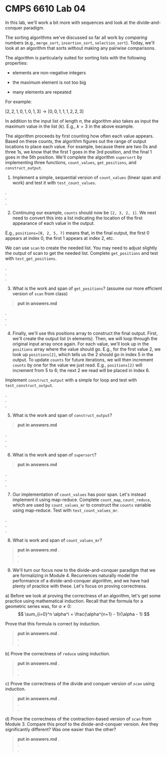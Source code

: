 # CMPS 6610  Lab 04

In this lab, we'll work a bit more with sequences and look at the
divide-and-conquer paradigm.

The sorting algorithms we've discussed so far all work by *comparing* numbers (e.g., `merge_sort`, `insertion_sort`, `selection_sort`). Today, we'll look at an algorithm that sorts without making any pairwise comparisons.

The algorithm is particularly suited for sorting lists with the
following properties:

- elements are non-negative integers

- the maximum element is not too big

- many elements are repeated

For example:

$[2,2,1,0,1,0,1,3] \rightarrow [0,0,1,1,1,2,2,3]$

In addition to the input list of length $n$, the algorithm also takes as input the maximum value in the list ($k$). E.g., $k=3$ in the above example.

The algorithm proceeds by first counting how often each value appears. Based on these counts, the algorithm figures out the range of output locations to place each value. For example, because there are two 0s and three 1s, we know that the first 1 goes in the 3rd position, and the final 1 goes in the 5th position. We'll complete the algorithm `supersort` by implementing three functions, `count_values`, `get_positions`, and `construct_output`.



1. Implement a simple, sequential version of `count_values` (linear span and work) and test it with `test_count_values`.

.  
.  
.  

2. Continuing our example, `counts` should now be `[2, 3, 2, 1]`. We next need to convert this into a list indicating the location of the first appearance of each value in the output.

E.g., `positions=[0, 2, 5, 7]` means that, in the final output, the first 0 appears at index 0, the first 1 appears at index 2, etc.

We can use `scan` to create the needed list. You may need to adjust slightly the output of scan to get the needed list. Complete `get_positions` and test with `test_get_positions`.

.  
.  
. 


3. What is the work and span of `get_positions`? (assume our more efficient version of `scan` from class)

> **put in answers.md**

.  
.  
. 


4. Finally, we'll use this positions array to construct the final output. First, we'll create the output list ($n$ elements). Then, we will loop through the original input array once again. For each value, we'll look up in the `positions` array where the value should go. E.g., for the first value 2, we look up `positions[2]`, which tells us the 2 should go in index 5 in the output. To update `counts` for future iterations, we will then increment `counts` by one for the value we just read. E.g., `positions[2]` will increment from 5 to 6; the next 2 we read will be placed in index 6.

Implement `construct_output` with a simple for loop and test with `test_construct_output`.

.  
.  
. 


5. What is the work and span of `construct_output`?

> **put in answers.md**

.  
.  
. 


6. What is the work and span of `supersort`?

> **put in answers.md**

.  
.  
. 


7. Our implementation of `count_values` has poor span. Let's instead implement it using map-reduce. Complete `count_map`, `count_reduce`, which are used by `count_values_mr` to construct the `counts` variable using map-reduce. Test with `test_count_values_mr`.

.  
.  
. 


8. What is work and span of `count_values_mr`?

> **put in answers.md**
.  
.  
. 

9. We'll turn our focus now to the divide-and-conquer paradigm that we
   are formalizing in Module 4. Recurrences naturally model the
   performance of a divide-and-conquer algorithm, and we have had
   plenty of practice with these. Let's focus on proving correctness.
   
   
a) Before we look at proving the correctness of an algorithm, let's
   get some practice using mathematical induction. Recall that the
   formula for a geometric series was, for $\alpha \neq 0$:
   $$ \sum_{i=0}^n \alpha^i = \frac{\alpha^{n+1} - 1}{\alpha - 1} $$
   
   Prove that this formula is correct by induction.

> **put in answers.md**
.  
.  
. 

b) Prove the correctness of `reduce` using induction.
	   

> **put in answers.md**
.  
.  
. 

c) Prove the correctness of the divide and conquer version of `scan` using induction. 


> **put in answers.md**
.  
.  
. 

d) Prove the correctness of the contraction-based version of `scan`
from Module 3. Compare this proof to the divide-and-conquer
version. Are they significantly different? Was one easier than the
other?

> **put in answers.md**
.  
.  
. 

